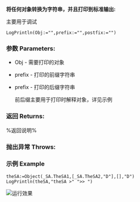 **将任何对象转换为字符串，并且打印到标准输出:**

主要用于调试

```autohotkey
LogPrintln(Obj:="",prefix:="",postfix:="")
```

### 参数 Parameters: 

- Obj - 需要打印的对象

- prefix - 打印的前缀字符串

- prefix - 打印的后缀字符串

  前后缀主要用于打印时解释对象，详见示例

### 返回 Returns: 
%返回说明%
### 抛出异常 Throws: 
### 示例 Example
```autohotkey
theSA:=Object(_SA.TheSA1,[_SA.TheSA2,"D"],[],"D")
LogPrintln(theSA,"theSA >" ">> ")
```

![运行效果](https://raw.githubusercontent.com/Oilj/GitHubPictureBed/master/image_4.png)